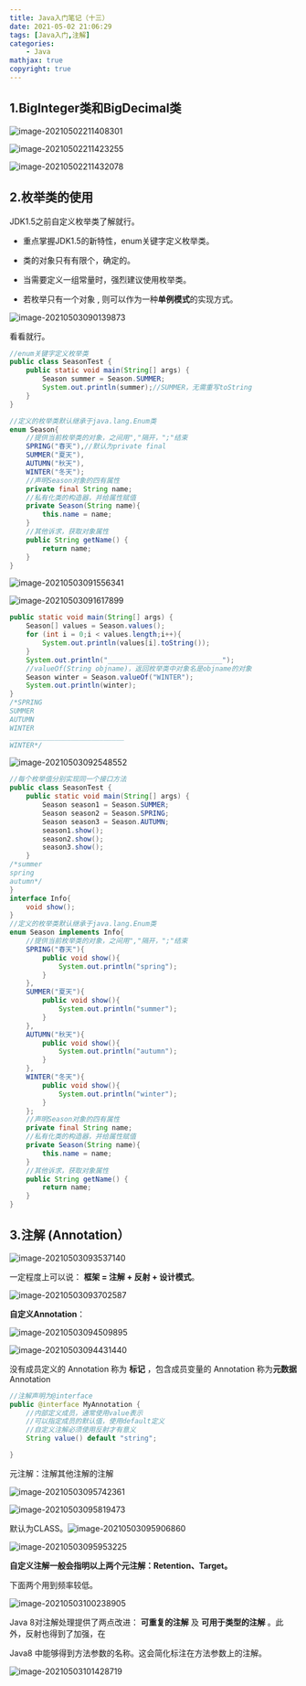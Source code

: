 ```yaml
---
title: Java入门笔记（十三）
date: 2021-05-02 21:06:29
tags: [Java入门,注解]
categories: 
	- Java
mathjax: true
copyright: true
---
```


## 1.BigInteger类和BigDecimal类

![image-20210502211408301](Java入门笔记（十三）/image-20210502211408301.png)

<!--more-->

![image-20210502211423255](Java入门笔记（十三）/image-20210502211423255.png)

![image-20210502211432078](Java入门笔记（十三）/image-20210502211432078.png)

## 2.枚举类的使用

JDK1.5之前自定义枚举类了解就行。

- 重点掌握JDK1.5的新特性，enum关键字定义枚举类。

- 类的对象只有有限个，确定的。

- 当需要定义一组常量时，强烈建议使用枚举类。
- 若枚举只有一个对象 , 则可以作为一种**单例模式**的实现方式。

![image-20210503090139873](Java入门笔记（十三）/image-20210503090139873.png)

看看就行。

```Java
//enum关键字定义枚举类
public class SeasonTest {
    public static void main(String[] args) {
        Season summer = Season.SUMMER;
        System.out.println(summer);//SUMMER，无需重写toString
    }
}

//定义的枚举类默认继承于java.lang.Enum类
enum Season{
    //提供当前枚举类的对象，之间用","隔开，";"结束
    SPRING("春天"),//默认为private final
    SUMMER("夏天"),
    AUTUMN("秋天"),
    WINTER("冬天");
    //声明Season对象的四有属性
    private final String name;
    //私有化类的构造器，并给属性赋值
    private Season(String name){
        this.name = name;
    }
    //其他诉求，获取对象属性
    public String getName() {
        return name;
    }
}
```

![image-20210503091556341](Java入门笔记（十三）/image-20210503091556341.png)

![image-20210503091617899](Java入门笔记（十三）/image-20210503091617899.png)

```Java
public static void main(String[] args) {
    Season[] values = Season.values();
    for (int i = 0;i < values.length;i++){
        System.out.println(values[i].toString());
    }
    System.out.println("____________________________");
    //valueOf(String objname)，返回枚举类中对象名是objname的对象
    Season winter = Season.valueOf("WINTER");
    System.out.println(winter);
}
/*SPRING
SUMMER
AUTUMN
WINTER
____________________________
WINTER*/
```

![image-20210503092548552](Java入门笔记（十三）/image-20210503092548552.png)

```Java
//每个枚举值分别实现同一个接口方法
public class SeasonTest {
    public static void main(String[] args) {
        Season season1 = Season.SUMMER;
        Season season2 = Season.SPRING;
        Season season3 = Season.AUTUMN;
        season1.show();
        season2.show();
        season3.show();
    }
/*summer
spring
autumn*/
}
interface Info{
    void show();
}
//定义的枚举类默认继承于java.lang.Enum类
enum Season implements Info{
    //提供当前枚举类的对象，之间用","隔开，";"结束
    SPRING("春天"){
        public void show(){
            System.out.println("spring");
        }
    },
    SUMMER("夏天"){
        public void show(){
            System.out.println("summer");
        }
    },
    AUTUMN("秋天"){
        public void show(){
            System.out.println("autumn");
        }
    },
    WINTER("冬天"){
        public void show(){
            System.out.println("winter");
        }
    };
    //声明Season对象的四有属性
    private final String name;
    //私有化类的构造器，并给属性赋值
    private Season(String name){
        this.name = name;
    }
    //其他诉求，获取对象属性
    public String getName() {
        return name;
    }
}
```

## 3.注解 (Annotation）

![image-20210503093537140](Java入门笔记（十三）/image-20210503093537140.png)

一定程度上可以说： **框架 = 注解 + 反射 + 设计模式**。

![image-20210503093702587](Java入门笔记（十三）/image-20210503093702587.png)

**自定义Annotation**：

![image-20210503094509895](Java入门笔记（十三）/image-20210503094509895.png)

![image-20210503094431440](Java入门笔记（十三）/image-20210503094431440.png)

没有成员定义的 Annotation 称为 **标记** ，包含成员变量的 Annotation 称为**元数据** Annotation

```Java
//注解声明为@interface
public @interface MyAnnotation {
    //内部定义成员，通常使用value表示
    //可以指定成员的默认值，使用default定义
    //自定义注解必须使用反射才有意义
    String value() default "string";

}
```

元注解：注解其他注解的注解

![image-20210503095742361](Java入门笔记（十三）/image-20210503095742361.png)

![image-20210503095819473](Java入门笔记（十三）/image-20210503095819473.png)

默认为CLASS。![image-20210503095906860](Java入门笔记（十三）/image-20210503095906860.png)

![image-20210503095953225](Java入门笔记（十三）/image-20210503095953225.png)

**自定义注解一般会指明以上两个元注解：Retention、Target。**

下面两个用到频率较低。

![image-20210503100238905](Java入门笔记（十三）/image-20210503100238905.png)

Java 8对注解处理提供了两点改进： **可重复的注解** 及 **可用于类型的注解** 。此外，反射也得到了加强，在 

Java8 中能够得到方法参数的名称。这会简化标注在方法参数上的注解。

![image-20210503101428719](Java入门笔记（十三）/image-20210503101428719.png)